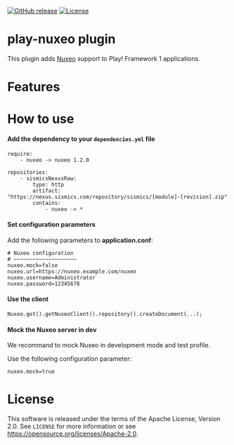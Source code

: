 [![GitHub release](https://img.shields.io/github/release/sismics/play-nuxeo.svg?style=flat-square)](https://github.com/sismics/play-nuxeo/releases/latest)
[![License](https://img.shields.io/badge/License-Apache%202.0-blue.svg)](https://opensource.org/licenses/Apache-2.0)

# play-nuxeo plugin

This plugin adds [Nuxeo](https://www.nuxeo.com/) support to Play! Framework 1 applications.

# Features

# How to use

####  Add the dependency to your `dependencies.yml` file

```
require:
    - nuxeo -> nuxeo 1.2.0

repositories:
    - sismicsNexusRaw:
        type: http
        artifact: "https://nexus.sismics.com/repository/sismics/[module]-[revision].zip"
        contains:
            - nuxeo -> *

```
####  Set configuration parameters

Add the following parameters to **application.conf**:

```
# Nuxeo configuration
# ~~~~~~~~~~~~~~~~~~~~
nuxeo.mock=false
nuxeo.url=https://nuxeo.example.com/nuxeo
nuxeo.username=Administrator
nuxeo.password=12345678
```
####  Use the client

```
Nuxeo.get().getNuxeoClient().repository().createDocument(...);
```

####  Mock the Nuxeo server in dev

We recommand to mock Nuxeo in development mode and test profile.

Use the following configuration parameter:

```
nuxeo.mock=true
```

# License

This software is released under the terms of the Apache License, Version 2.0. See `LICENSE` for more
information or see <https://opensource.org/licenses/Apache-2.0>.
